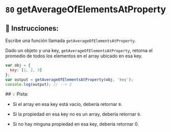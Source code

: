 # `80` getAverageOfElementsAtProperty

## 📝 Instrucciones:

Escribe una función llamada `getAverageOfElementsAtProperty`.

Dado un objeto y una key, `getAverageOfElementsAtProperty`, retorna el promedio de todos los elementos en el array ubicado en esa key.

```js
var obj = {
  key: [1, 2, 3]
};
var output = getAverageOfElementsAtProperty(obj, 'key');
console.log(output); // --> 2
```

## :bulb: Pista:

+ Si el array en esa key está vacío, debería retornar `0`.

+ Si la propiedad en esa key no es un array, debería retornar `0`.

+ Si no hay ninguna propiedad en esa key, debería retornar 0.

